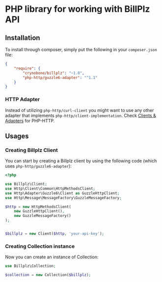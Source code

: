 PHP library for working with BillPlz API
==============

## Installation

To install through composer, simply put the following in your `composer.json` file:

```json
{
    "require": {
        "crynobone/billplz": "~1.0",
        "php-http/guzzle6-adapter": "^1.1"
    }
}
```

### HTTP Adapter

Instead of utilizing `php-http/curl-client` you might want to use any other adapter that implements `php-http/client-implementation`. Check [Clients & Adapters](http://docs.php-http.org/en/latest/clients.html) for PHP-HTTP.

## Usages

### Creating Billplz Client

You can start by creating a Billplz client by using the following code (which uses `php-http/guzzle6-adapter`):

```php
<?php

use Billplz\Client;
use Http\Client\Common\HttpMethodsClient;
use Http\Adapter\Guzzle6\Client as GuzzleHttpClient;
use Http\Message\MessageFactory\GuzzleMessageFactory;

$http = new HttpMethodsClient(
    new GuzzleHttpClient(), 
    new GuzzleMessageFactory()
);


$billplz = new Client($http, 'your-api-key');
```

### Creating Collection instance

Now you can create an instance of Collection:

```php
use Billplz\Collection;

$collection = new Collection($billplz);
```

